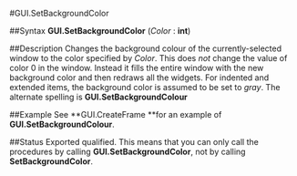 
#GUI.SetBackgroundColor

##Syntax
**GUI.SetBackgroundColor** (_Color_ : **int**)



##Description
Changes the background colour of the currently-selected window to the color specified by _Color_. This does _not_ change the value of color 0 in the window. Instead it fills the entire window with the new background color and then redraws all the widgets.
For indented and extended items, the background color is assumed to be set to _gray_.
The alternate spelling is **GUI.SetBackgroundColour**



##Example
See **GUI.CreateFrame **for an example of **GUI.SetBackgroundColour**.



##Status
Exported qualified.
This means that you can only call the procedures by calling **GUI.SetBackgroundColor**, not by calling **SetBackgroundColor**.


